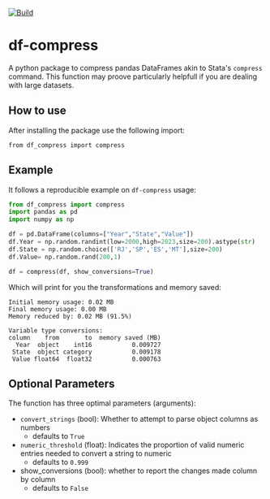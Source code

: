 [![Build](https://github.com/phchavesmaia/df-compress/actions/workflows/main.yaml/badge.svg)](https://github.com/phchavesmaia/df-compress/actions/workflows/main.yaml)

# df-compress
A python package to compress pandas DataFrames akin to Stata's `compress` command. This function may proove particularly helpfull if you are dealing with large datasets.

## How to use
After installing the package use the following import: 
```
from df_compress import compress
```

## Example
It follows a reproducible example on `df-compress` usage:
```python
from df_compress import compress
import pandas as pd
import numpy as np

df = pd.DataFrame(columns=["Year","State","Value"])
df.Year = np.random.randint(low=2000,high=2023,size=200).astype(str)
df.State = np.random.choice(['RJ','SP','ES','MT'],size=200)
df.Value= np.random.rand(200,1)

df = compress(df, show_conversions=True)
```
Which will print for you the transformations and memory saved:
```
Initial memory usage: 0.02 MB
Final memory usage: 0.00 MB
Memory reduced by: 0.02 MB (91.5%)

Variable type conversions:
column    from       to  memory saved (MB)
  Year  object    int16           0.009727
 State  object category           0.009178
 Value float64  float32           0.000763
```
## Optional Parameters
The function has three optimal parameters (arguments):
  - `convert_strings` (bool): Whether to attempt to parse object columns as numbers
    - defaults to `True`
  - `numeric_threshold` (float): Indicates the proportion of valid numeric entries needed to convert a string to numeric
    - defaults to `0.999`   
  - show_conversions (bool): whether to report the changes made column by column
    - defaults to `False`

